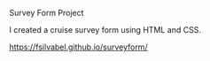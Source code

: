 Survey Form Project

I created a cruise survey form using HTML and CSS.

https://fsilvabel.github.io/surveyform/
